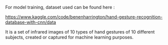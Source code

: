 For model training, dataset used can be found here :

https://www.kaggle.com/code/benenharrington/hand-gesture-recognition-database-with-cnn/data



It is a set of infrared images of 10 types of hand gestures of 10 different subjects, created or captured for machine learning purposes.
